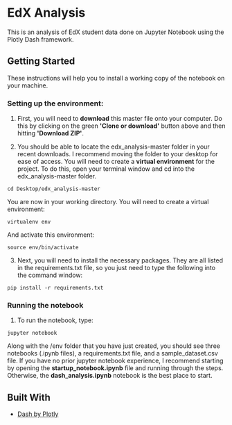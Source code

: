 # EdX Analysis

This is an analysis of EdX student data done on Jupyter Notebook using the Plotly Dash framework.

## Getting Started

These instructions will help you to install a working copy of the notebook on your machine.

### Setting up the environment:


1. First, you will need to **download** this master file onto your computer. Do this by clicking on the green **'Clone or download'** button above and then hitting **'Download ZIP'**.

2. You should be able to locate the edx_analysis-master folder in your recent downloads. I recommend moving the folder to your desktop for ease of access. You will need to create a **virtual environment** for the project. To do this, open your terminal window and cd into the edx_analysis-master folder. 

```
cd Desktop/edx_analysis-master
```

You are now in your working directory. You will need to create a virtual environment:

```
virtualenv env
```

And activate this environment:

```
source env/bin/activate
```

3. Next, you will need to install the necessary packages. They are all listed in the requirements.txt file, so you just need to type the following into the command window:

```
pip install -r requirements.txt
```

### Running the notebook

1. To run the notebook, type:

```
jupyter notebook
```

Along with the /env folder that you have just created, you should see three notebooks (.ipynb files), a requirements.txt file, and a sample_dataset.csv file. If you have no prior jupyter notebook experience, I recommend starting by opening the **startup_notebook.ipynb** file and running through the steps. Otherwise, the **dash_analysis.ipynb** notebook is the best place to start.

## Built With

* [Dash by Plotly](https://plot.ly/products/dash/)






